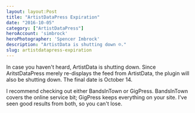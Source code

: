 ```yaml
---
layout: layout:Post
title: "ArtistDataPress Expiration"
date: "2016-10-05"
category: ["ArtistDataPress"]
heroAccount: 'simbrock'
heroPhotographer: 'Spencer Imbrock'
description: "ArtistData is shutting down ☹️."
slug: artistdatapress-expiration
---
```


In case you haven't heard, ArtistData is shutting down. Since AritstDataPress merely re-displays the feed from ArtistData, the plugin will also be shutting down. The final date is October 14.

I recommend checking out either BandsInTown or GigPress. BandsInTown covers the online service bit; GigPress keeps everything on your site. I've seen good results from both, so you can't lose.
